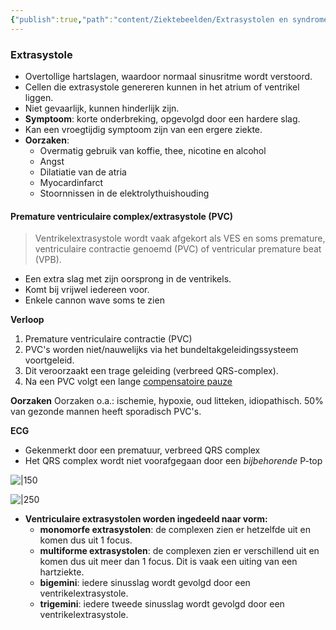 ```yaml
---
{"publish":true,"path":"content/Ziektebeelden/Extrasystolen en syndromen.md","permalink":"/content/ziektebeelden/extrasystolen-en-syndromen/","title":"Extrasystolen en syndromen","tags":["Cardiologie/Ritmestoornissen","Ziektebeeld"]}
---
```



### Extrasystole

-   Overtollige hartslagen, waardoor normaal sinusritme wordt verstoord.
-   Cellen die extrasystole genereren kunnen in het atrium of ventrikel liggen.
-   Niet gevaarlijk, kunnen hinderlijk zijn.
-   **Symptoom**: korte onderbreking, opgevolgd door een hardere slag.
-   Kan een vroegtijdig symptoom zijn van een ergere ziekte.
-   **Oorzaken**:
    -   Overmatig gebruik van koffie, thee, nicotine en alcohol
    -   Angst
    -   Dilatiatie van de atria
    -   Myocardinfarct
    -   Stoornnissen in de elektrolythuishouding

#### Premature ventriculaire complex/extrasystole (PVC)
> Ventrikelextrasystole wordt vaak afgekort als VES en soms premature, ventriculaire contractie genoemd (PVC) of ventricular premature beat (VPB).

-   Een extra slag met zijn oorsprong in de ventrikels.
-   Komt bij vrijwel iedereen voor.
-   Enkele cannon wave soms te zien

**Verloop**

1.  Premature ventriculaire contractie (PVC)
2.  PVC's worden niet/nauwelijks via het bundeltakgeleidingssysteem voortgeleid.
3.  Dit veroorzaakt een trage geleiding (verbreed QRS-complex).
4.  Na een PVC volgt een lange [compensatoire pauze](https://nl.ecgpedia.org/wiki/Ectopische_slagen)


**Oorzaken**
Oorzaken o.a.: ischemie, hypoxie, oud litteken, idiopathisch. 50% van gezonde mannen heeft sporadisch PVC's.

**ECG**
-   Gekenmerkt door een prematuur, verbreed QRS complex
-   Het QRS complex wordt niet voorafgegaan door een _bijbehorende_ P-top

![|150](https://i.imgur.com/axVJFYc.png)

![|250](https://i.imgur.com/ziRxskQ.png)

- **Ventriculaire extrasystolen worden ingedeeld naar vorm:**
	 - **monomorfe extrasystolen**: de complexen zien er hetzelfde uit en komen dus uit 1 focus.
	 - **multiforme extrasystolen**: de complexen zien er verschillend uit en komen dus uit meer dan 1 focus. Dit is vaak een uiting van een hartziekte.
	 - **bigemini**: iedere sinusslag wordt gevolgd door een ventrikelextrasystole.
	 - **trigemini**: iedere tweede sinusslag wordt gevolgd door een ventrikelextrasystole.